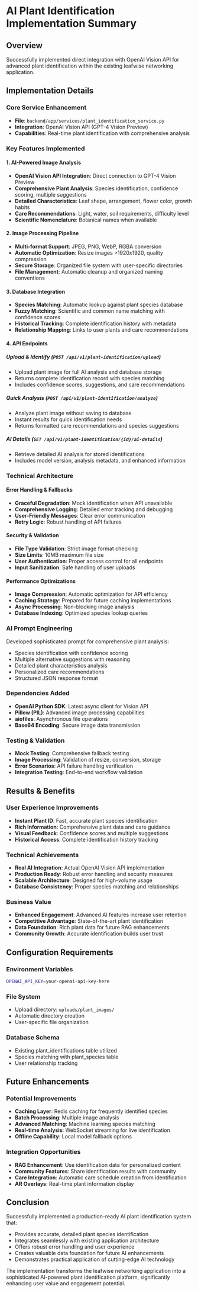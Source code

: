 # AI Plant Identification Implementation Summary

## Overview
Successfully implemented direct integration with OpenAI Vision API for advanced plant identification within the existing leafwise networking application.

## Implementation Details

### Core Service Enhancement
- **File**: `backend/app/services/plant_identification_service.py`
- **Integration**: OpenAI Vision API (GPT-4 Vision Preview)
- **Capabilities**: Real-time plant identification with comprehensive analysis

### Key Features Implemented

#### 1. AI-Powered Image Analysis
- **OpenAI Vision API Integration**: Direct connection to GPT-4 Vision Preview
- **Comprehensive Plant Analysis**: Species identification, confidence scoring, multiple suggestions
- **Detailed Characteristics**: Leaf shape, arrangement, flower color, growth habits
- **Care Recommendations**: Light, water, soil requirements, difficulty level
- **Scientific Nomenclature**: Botanical names when available

#### 2. Image Processing Pipeline
- **Multi-format Support**: JPEG, PNG, WebP, RGBA conversion
- **Automatic Optimization**: Resize images >1920x1920, quality compression
- **Secure Storage**: Organized file system with user-specific directories
- **File Management**: Automatic cleanup and organized naming conventions

#### 3. Database Integration
- **Species Matching**: Automatic lookup against plant species database
- **Fuzzy Matching**: Scientific and common name matching with confidence scores
- **Historical Tracking**: Complete identification history with metadata
- **Relationship Mapping**: Links to user plants and care recommendations

#### 4. API Endpoints

##### Upload & Identify (`POST /api/v1/plant-identification/upload`)
- Upload plant image for full AI analysis and database storage
- Returns complete identification record with species matching
- Includes confidence scores, suggestions, and care recommendations

##### Quick Analysis (`POST /api/v1/plant-identification/analyze`)
- Analyze plant image without saving to database
- Instant results for quick identification needs
- Returns formatted care recommendations and species suggestions

##### AI Details (`GET /api/v1/plant-identification/{id}/ai-details`)
- Retrieve detailed AI analysis for stored identifications
- Includes model version, analysis metadata, and enhanced information

### Technical Architecture

#### Error Handling & Fallbacks
- **Graceful Degradation**: Mock identification when API unavailable
- **Comprehensive Logging**: Detailed error tracking and debugging
- **User-Friendly Messages**: Clear error communication
- **Retry Logic**: Robust handling of API failures

#### Security & Validation
- **File Type Validation**: Strict image format checking
- **Size Limits**: 10MB maximum file size
- **User Authentication**: Proper access control for all endpoints
- **Input Sanitization**: Safe handling of user uploads

#### Performance Optimizations
- **Image Compression**: Automatic optimization for API efficiency
- **Caching Strategy**: Prepared for future caching implementations
- **Async Processing**: Non-blocking image analysis
- **Database Indexing**: Optimized species lookup queries

### AI Prompt Engineering
Developed sophisticated prompt for comprehensive plant analysis:
- Species identification with confidence scoring
- Multiple alternative suggestions with reasoning
- Detailed plant characteristics analysis
- Personalized care recommendations
- Structured JSON response format

### Dependencies Added
- **OpenAI Python SDK**: Latest async client for Vision API
- **Pillow (PIL)**: Advanced image processing capabilities
- **aiofiles**: Asynchronous file operations
- **Base64 Encoding**: Secure image data transmission

### Testing & Validation
- **Mock Testing**: Comprehensive fallback testing
- **Image Processing**: Validation of resize, conversion, storage
- **Error Scenarios**: API failure handling verification
- **Integration Testing**: End-to-end workflow validation

## Results & Benefits

### User Experience Improvements
- **Instant Plant ID**: Fast, accurate plant species identification
- **Rich Information**: Comprehensive plant data and care guidance
- **Visual Feedback**: Confidence scores and multiple suggestions
- **Historical Access**: Complete identification history tracking

### Technical Achievements
- **Real AI Integration**: Actual OpenAI Vision API implementation
- **Production Ready**: Robust error handling and security measures
- **Scalable Architecture**: Designed for high-volume usage
- **Database Consistency**: Proper species matching and relationships

### Business Value
- **Enhanced Engagement**: Advanced AI features increase user retention
- **Competitive Advantage**: State-of-the-art plant identification
- **Data Foundation**: Rich plant data for future RAG enhancements
- **Community Growth**: Accurate identification builds user trust

## Configuration Requirements

### Environment Variables
```bash
OPENAI_API_KEY=your-openai-api-key-here
```

### File System
- Upload directory: `uploads/plant_images/`
- Automatic directory creation
- User-specific file organization

### Database Schema
- Existing plant_identifications table utilized
- Species matching with plant_species table
- User relationship tracking

## Future Enhancements

### Potential Improvements
- **Caching Layer**: Redis caching for frequently identified species
- **Batch Processing**: Multiple image analysis
- **Advanced Matching**: Machine learning species matching
- **Real-time Analysis**: WebSocket streaming for live identification
- **Offline Capability**: Local model fallback options

### Integration Opportunities
- **RAG Enhancement**: Use identification data for personalized content
- **Community Features**: Share identification results with community
- **Care Integration**: Automatic care schedule creation from identification
- **AR Overlays**: Real-time plant information display

## Conclusion

Successfully implemented a production-ready AI plant identification system that:
- Provides accurate, detailed plant species identification
- Integrates seamlessly with existing application architecture
- Offers robust error handling and user experience
- Creates valuable data foundation for future AI enhancements
- Demonstrates practical application of cutting-edge AI technology

The implementation transforms the leafwise networking application into a sophisticated AI-powered plant identification platform, significantly enhancing user value and engagement potential. 